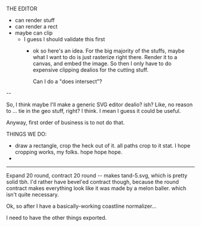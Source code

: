 
THE EDITOR

- can render stuff
- can render a rect
- maybe can clip
  - I guess I should validate this first
	- ok so here's an idea. For the big majority of the stuffs, maybe what I want to do is
		just rasterize right there. Render it to a canvas, and embed the image.
		So then I only have to do expensive clipping dealios for the cutting stuff.

		Can I do a "does intersect"?


--

So, I think maybe I'll make a generic SVG editor dealio? ish?
Like, no reason to ... tie in the geo stuff, right? I think.
I mean I guess it could be useful.

Anyway, first order of business is to not do that.

THINGS WE DO:
- draw a rectangle, crop the heck out of it. all paths crop to it stat.
	I hope cropping works, my folks. hope hope hope.
- 


---


Expand 20 round, contract 20 round -- makes tand-5.svg, which is pretty solid tbh.
I'd rather have bevel'ed contract though, because the round contract makes everything
look like it was made by a melon baller. which isn't quite necessary.


Ok, so after I have a basically-working coastline normalizer...

I need to have the other things exported.

